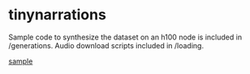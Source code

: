 # tinynarrations

Sample code to synthesize the dataset on an h100 node is included in /generations. Audio download scripts included in /loading.

[sample](https://sfcompute.com/media/tinynarrations.webm)

